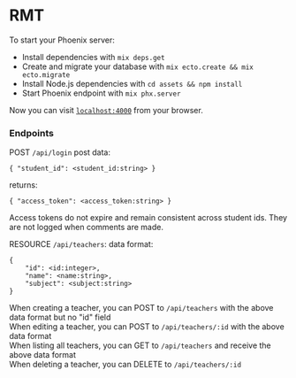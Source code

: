 # RMT

To start your Phoenix server:

  * Install dependencies with `mix deps.get`
  * Create and migrate your database with `mix ecto.create && mix ecto.migrate`
  * Install Node.js dependencies with `cd assets && npm install`
  * Start Phoenix endpoint with `mix phx.server`

Now you can visit [`localhost:4000`](http://localhost:4000) from your browser.

### Endpoints

POST `/api/login`
post data: 
```
{ "student_id": <student_id:string> }
```
returns:
```
{ "access_token": <access_token:string> }
```
Access tokens do not expire and remain consistent across student ids. They are not logged when comments are made.

RESOURCE `/api/teachers`:
data format:
```
{
    "id": <id:integer>,
    "name": <name:string>,
    "subject": <subject:string>
}
```

When creating a teacher, you can POST to `/api/teachers` with the above data format but no "id" field   
When editing a teacher, you can POST to `/api/teachers/:id` with the above data format   
When listing all teachers, you can GET to `/api/teachers` and receive the above data format   
When deleting a teacher, you can DELETE to `/api/teachers/:id`   